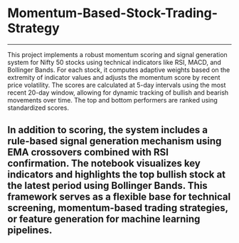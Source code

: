 # Momentum-Based-Stock-Trading-Strategy

---

This project implements a robust momentum scoring and signal generation system for Nifty 50 stocks using technical indicators like RSI, MACD, and Bollinger Bands. For each stock, it computes adaptive weights based on the extremity of indicator values and adjusts the momentum score by recent price volatility. The scores are calculated at 5-day intervals using the most recent 20-day window, allowing for dynamic tracking of bullish and bearish movements over time. The top and bottom performers are ranked using standardized scores.

In addition to scoring, the system includes a rule-based signal generation mechanism using EMA crossovers combined with RSI confirmation. The notebook visualizes key indicators and highlights the top bullish stock at the latest period using Bollinger Bands. This framework serves as a flexible base for technical screening, momentum-based trading strategies, or feature generation for machine learning pipelines.
---
